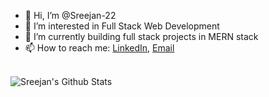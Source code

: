- 👋 Hi, I’m @Sreejan-22
- 👀 I’m interested in Full Stack Web Development
- 🌱 I’m currently building full stack projects in MERN stack
- 📫 How to reach me: [LinkedIn](https://www.linkedin.com/in/sreejanchaudhury17a9a1164), [Email](mailto:sreejan147@gmail.com)

<br />

<img align="left" alt="Sreejan's Github Stats" src="https://github-readme-stats.vercel.app/api?username=Sreejan-22&show_icons=true&hide_border=true">
<!---
Sreejan-22/Sreejan-22 is a ✨ special ✨ repository because its `README.md` (this file) appears on your GitHub profile.
You can click the Preview link to take a look at your changes.
--->
